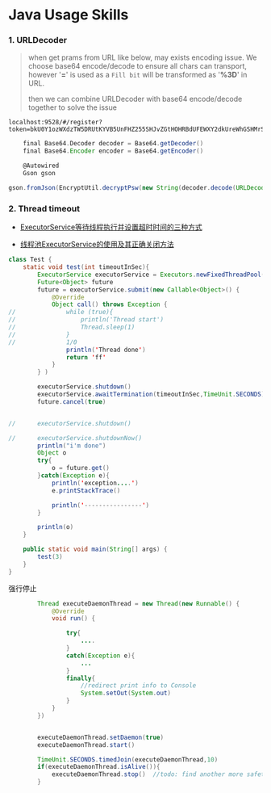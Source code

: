 # Java Usage Skills

### 1. URLDecoder

> when get prams from URL like below, may exists encoding issue. We choose base64 encode/decode to ensure all chars can transport, however '**=**' is used as a `Fill bit` will be transformed as '**%3D**' in URL.
>
> then we can combine URLDecoder with base64 encode/decode together to solve the issue

```URL
localhost:9528/#/register?token=bkU0Y1ozWXdzTW5DRUtKYVB5UnFHZ255SHJvZGtHOHRBdUFEWXY2dkUreWhGSHMrSFdsMlQ0bjlGY0plejljRlZoMmxxVzZsMjIwdEU1cGpBOHkyZThGZW9HaHVKY2YrYVRMWHVYYVFHOFdTK1c4TkJNa0szNGJZTGt3YmRwZnk1cVBaRFo0bzRObzlCVzRTeFQ1Vks3UjJGYXBBbXl0ZkVqQ005cWcvcXVxR1RvTUY0YWlkVVpTNTc2V0l4SlRxUkdhUGtqcDFDbkFpTHpiKy9TYUM3Mzc4cURvUnJmd2U%3D

```

```groovy
	final Base64.Decoder decoder = Base64.getDecoder()
	final Base64.Encoder encoder = Base64.getEncoder()

	@Autowired
	Gson gson

gson.fromJson(EncryptUtil.decryptPsw(new String(decoder.decode(URLDecoder.decode(registerToken,"UTF-8")),"UTF-8")),Object)
```

### 2. Thread timeout

- [ExecutorService等待线程执行并设置超时时间的三种方式](https://blog.csdn.net/m0_38001814/article/details/102730198)

- [线程池ExecutorService的使用及其正确关闭方法](https://www.cnblogs.com/zhncnblogs/p/10894271.html)

```java
class Test {
	static void test(int timeoutInSec){
		ExecutorService executorService = Executors.newFixedThreadPool(1)
		Future<Object> future
		future = executorService.submit(new Callable<Object>() {
			@Override
			Object call() throws Exception {
//				while (true){
//					println('Thread start')
//					Thread.sleep(1)
//				}
//				1/0
				println('Thread done')
				return 'ff'
			}
		} )

		executorService.shutdown()
		executorService.awaitTermination(timeoutInSec,TimeUnit.SECONDS)
		future.cancel(true)


//		executorService.shutdown()

//		executorService.shutdownNow()
		println("i'm done")
		Object o
		try{
			o = future.get()
		}catch(Exception e){
			println('exception....')
			e.printStackTrace()

			println('----------------')
		}

		println(o)
	}

	public static void main(String[] args) {
		test(3)
	}
}
```

强行停止

```java
		Thread executeDaemonThread = new Thread(new Runnable() {
			@Override
			void run() {

				try{
                    ....
				}
				catch(Exception e){
					...
				}
				finally{
					//redirect print info to Console
					System.setOut(System.out)
				}
			}
		})


		executeDaemonThread.setDaemon(true)
		executeDaemonThread.start()

		TimeUnit.SECONDS.timedJoin(executeDaemonThread,10)
		if(executeDaemonThread.isAlive()){
			executeDaemonThread.stop()  //todo: find another more safety stop function
		}
```


